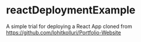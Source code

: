 # reactDeploymentExample
A simple trial for deploying a React App cloned from https://github.com/lohitkolluri/Portfolio-Website

